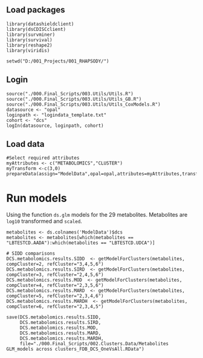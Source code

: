 ## Load packages

    library(datashieldclient)
    library(dsCDISCclient)
    library(survminer)
    library(survival)
    library(reshape2)
    library(viridis)

    setwd("D:/001_Projects/001_RHAPSODY/")

## Login

    source("./000.Final_Scripts/003.Utils/Utils.R")
    source("./000.Final_Scripts/003.Utils/Utils_GB.R")
    source("./000.Final_Scripts/003.Utils/Utils_CoxModels.R")
    datasource <- "opal"
    loginpath <- "logindata_template.txt"
    cohort <- "dcs"
    logIn(datasource, loginpath, cohort)

## Load data

    #Select required attributes 
    myAttributes <- c("METABOLOMICS","CLUSTER")
    myTransform <-c(3,0)
    prepareData(assign="ModelData",opal=opal,attributes=myAttributes,transformVector=myTransform)

# Run models

Using the function `ds.glm` models for the 29 metabolites. Metabolites
are `log10` transformed and `scaled`.

    metabolites <- ds.colnames('ModelData')$dcs
    metabolites <- metabolites[which(metabolites == "LBTESTCD.AADA"):which(metabolites == "LBTESTCD.UDCA")]

    # SIDD comparisons
    DCS.metabolomics.results.SIDD  <- getModelForClusters(metabolites, compCluster=2, refCluster="3,4,5,6")
    DCS.metabolomics.results.SIRD  <- getModelForClusters(metabolites, compCluster=3, refCluster="2,4,5,6")
    DCS.metabolomics.results.MOD  <- getModelForClusters(metabolites, compCluster=4, refCluster="2,3,5,6")
    DCS.metabolomics.results.MARD  <- getModelForClusters(metabolites, compCluster=5, refCluster="2,3,4,6")
    DCS.metabolomics.results.MARDH  <- getModelForClusters(metabolites, compCluster=6, refCluster="2,3,4,5")

    save(DCS.metabolomics.results.SIDD, 
         DCS.metabolomics.results.SIRD, 
         DCS.metabolomics.results.MOD, 
         DCS.metabolomics.results.MARD, 
         DCS.metabolomics.results.MARDH, 
         file="./000.Final_Scripts/002.Clusters.Data/Metabolites GLM_models across clusters_FDB_DCS_OneVsAll.RData")

